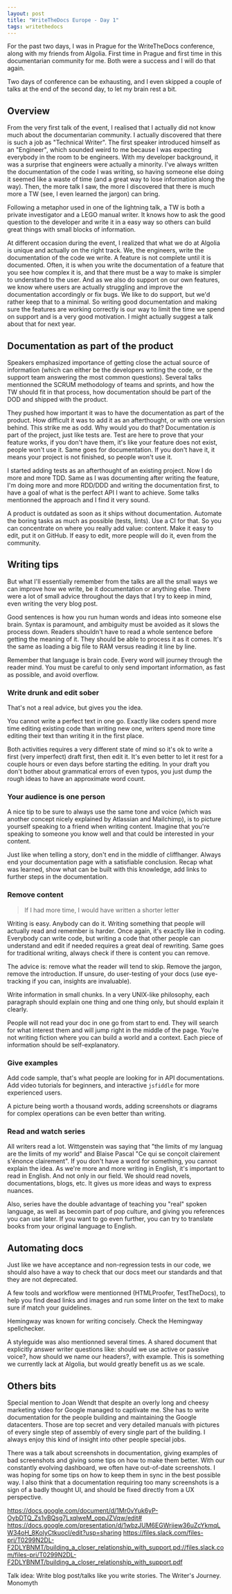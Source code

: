 ```yaml
---
layout: post
title: "WriteTheDocs Europe - Day 1"
tags: writethedocs
---
```


For the past two days, I was in Prague for the WriteTheDocs conference, along
with my friends from Algolia. First time in Prague and first time in this
documentarian community for me. Both were a success and I will do that again.

Two days of conference can be exhausting, and I even skipped a couple of talks
at the end of the second day, to let my brain rest a bit.

## Overview

From the very first talk of the event, I realised that I actually did not know
much about the documentarian community. I actually discovered that there is such
a job as "Technical Writer". The first speaker introduced himself as an
"Engineer", which sounded weird to me because I was expecting everybody in the
room to be engineers. With my developer background, it was a surprise that
engineers were actually a minority. I've always written the documentation of
the code I was writing, so having someone else doing it seemed like a waste of
time (and a great way to lose information along the way). Then, the more talk
I saw, the more I discovered that there is much more a TW (see, I even learned
the jargon) can bring.

Following a metaphor used in one of the lightning talk, a TW is both a private
investigator and a LEGO manual writer. It knows how to ask the good question to
the developer and write it in a easy way so others can build great things with
small blocks of information.

At different occasion during the event, I realized that what we do at Algolia is
unique and actually on the right track. We, the engineers, write the
documentation of the code we write. A feature is not complete until it is
documented. Often, it is when you write the documentation of a feature that you
see how complex it is, and that there must be a way to make is simpler to
understand to the user. And as we also do support on our own features, we know
where users are actually struggling and improve the documentation accordingly or
fix bugs. We like to do support, but we'd rather keep that to a minimal. So
writing good documentation and making sure the features are working correctly is
our way to limit the time we spend on support and is a very good motivation.
I might actually suggest a talk about that for next year.

## Documentation as part of the product

Speakers emphasized importance of getting close the actual source
of information (which can either be the developers writing the code, or the
support team answering the most common questions). Several talks mentionned the
SCRUM methodology of teams and sprints, and how the TW should fit in that
process, how documentation should be part of the DOD and shipped with the
product.

They pushed how important it was to have the documentation as part of the
product. How difficult it was to add it as an afterthought, or with one version
behind. This strike me as odd. Why would you do that? Documentation *is* part of
the project, just like tests are. Test are here to prove that your feature
works, if you don't have them, it's like your feature does not exist, people
won't use it. Same goes for documentation. If you don't have it, it means your
project is not finished, so people won't use it.

I started adding tests as an afterthought of an existing project. Now I do more
and more TDD. Same as I was documenting after writing the feature, I'm doing
more and more RDD/DDD and writing the documentation first, to have a goal of
what is the perfect API I want to achieve. Some talks mentionned the approach
and I find it very sound.

A product is outdated as soon as it ships without documentation.
Automate the boring tasks as much as possible (tests, lints). Use a CI for that.
So you can concentrate on where you really add value: content.
Make it easy to edit, put it on GitHub. If easy to edit, more people will do it,
even from the community.

## Writing tips

But what I'll essentially remember from the talks are all the small ways we can
improve how we write, be it documentation or anything else. There were a lot of
small advice throughout the days that I try to keep in mind, even writing the
very blog post.

Good sentences is how you run human words and ideas into someone else brain.
Syntax is paramount, and ambiguity must be avoided as it slows the process down.
Readers shouldn't have to read a whole sentence before getting the meaning of
it. They should be able to process it as it comes. It's the same as loading
a big file to RAM versus reading it line by line.

Remember that language is brain code. Every word will journey through the reader
mind. You must be careful to only send important information, as fast as
possible, and avoid overflow.

### Write drunk and edit sober

That's not a real advice, but gives you the idea.

You cannot write a perfect text in one go. Exactly like coders spend more time
editing existing code than writing new one, writers spend more time editing
their text than writing it in the first place. 

Both activities requires a very different state of mind so it's ok to write
a first (very imperfect) draft first, then edit it. It's even better to let it
rest for a couple hours or even days before starting the editing. In your draft
you don't bother about grammatical errors of even typos, you just dump the rough
ideas to have an approximate word count.

### Your audience is one person

A nice tip to be sure to always use the same tone and voice (which was another
concept nicely explained by Atlassian and Mailchimp), is to picture yourself
speaking to a friend when writing content. Imagine that you're speaking to
someone you know well and that could be interested in your content.

Just like when telling a story, don't end in the middle of cliffhanger. Always
end your documentation page with a satisfiable conclusion. Recap what was
learned, show what can be built with this knowledge, add links to further steps
in the documentation.

### Remove content

> If I had more time, I would have written a shorter letter

Writing is easy. Anybody can do it. Writing something that people will actually
read and remember is harder. Once again, it's exactly like in coding. Everybody
can write code, but writing a code that other people can understand and edit if
needed requires a great deal of rewriting. Same goes for traditional writing,
always check if there is content you can remove.

The advice is: remove what the reader will tend to skip. Remove the jargon,
remove the introduction. If unsure, do user-testing of your docs (use
eye-tracking if you can, insights are invaluable).

Write information in small chunks. In a very UNIX-like philosophy, each
paragraph should explain one thing and one thing only, but should explain it
clearly.

People will not read your doc in one go from start to end. They will search for
what interest them and will jump right in the middle of the page. You're not
writing fiction where you can build a world and a context. Each piece of
information should be self-explanatory.

### Give examples

Add code sample, that's what people are looking for in API documentations. Add
video tutorials for beginners, and interactive `jsfiddle` for more experienced
users.

A picture being worth a thousand words, adding screenshots or diagrams for
complex operations can be even better than writing.

### Read and watch series

All writers read a lot. Wittgenstein was saying that "the limits of my languag
are the limits of my world" and Blaise Pascal "Ce qui se conçoit clairement
s'énonce clairement". If you don't have a word for something, you cannot explain
the idea. As we're more and more writing in English, it's important to read in
English. And not only in our field. We should read novels, documentations,
blogs, etc. It gives us more ideas and ways to express nuances.

Also, series have the double advantage of teaching you "real" spoken language,
as well as becomin part of pop culture, and giving you references you can use
later. If you want to go even further, you can try to translate books from your
original language to English.

## Automating docs

Just like we have acceptance and non-regression tests in our code, we should
also have a way to check that our docs meet our standards and that they are not
deprecated.

A few tools and workflow were mentionned (HTMLProofer, TestTheDocs), to help you
find dead links and images and run some linter on the text to make sure if match
your guidelines.

Hemingway was known for writing concisely. Check the Hemingway spellchecker.

A styleguide was also mentionned several times. A shared document that
explicitly answer writer questions like: should we use active or passive voice?,
how should we name our headers?, with example. This is something we currently
lack at Algolia, but would greatly benefit us as we scale.




## Others bits

Special mention to Joan Wendt that despite an overly long and cheesy marketing
video for Google managed to captivate me. She has to write documentation for the
people building and maintaining the Google datacenters. Those are top secret and
very detailed manuals with pictures of every single step of assembly of every
single part of the building. I always enjoy this kind of insight into other
people special jobs.

There was a talk about screenshots in documentation, giving examples of bad
screenshots and giving some tips on how to make them better. With our constantly
evolving dashboard, we often have out-of-date screenshots. I was hoping for some
tips on how to keep them in sync in the best possible way. I also think that
a documentation requiring too many screenshots is a sign of a badly thought UI,
and should be fixed directly from a UX perspective.






https://docs.google.com/document/d/1Mr0vYuk6yP-OybDTQ_Zs1vBQsg7LxqlweM_oppJZVqw/edit#
https://docs.google.com/presentation/d/1wbzJUM6EGWrjiew36uZcYkmqLW34oH_8KolyCtkuocI/edit?usp=sharing
https://files.slack.com/files-pri/T0299N2DL-F2DLYBNMT/building_a_closer_relationship_with_support.pd://files.slack.com/files-pri/T0299N2DL-F2DLYBNMT/building_a_closer_relationship_with_support.pdf

Talk idea: Write blog post/talks like you write stories. The Writer's Journey.
Monomyth
